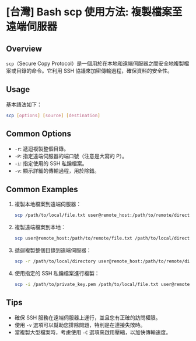 # [台灣] Bash scp 使用方法: 複製檔案至遠端伺服器

## Overview
`scp`（Secure Copy Protocol）是一個用於在本地和遠端伺服器之間安全地複製檔案或目錄的命令。它利用 SSH 協議來加密傳輸過程，確保資料的安全性。

## Usage
基本語法如下：
```bash
scp [options] [source] [destination]
```

## Common Options
- `-r`: 遞迴複製整個目錄。
- `-P`: 指定遠端伺服器的端口號（注意是大寫的 P）。
- `-i`: 指定使用的 SSH 私鑰檔案。
- `-v`: 顯示詳細的傳輸過程，用於除錯。

## Common Examples
1. 複製本地檔案到遠端伺服器：
   ```bash
   scp /path/to/local/file.txt user@remote_host:/path/to/remote/directory/
   ```

2. 複製遠端檔案到本地：
   ```bash
   scp user@remote_host:/path/to/remote/file.txt /path/to/local/directory/
   ```

3. 遞迴複製整個目錄到遠端伺服器：
   ```bash
   scp -r /path/to/local/directory user@remote_host:/path/to/remote/directory/
   ```

4. 使用指定的 SSH 私鑰檔案進行複製：
   ```bash
   scp -i /path/to/private_key.pem /path/to/local/file.txt user@remote_host:/path/to/remote/directory/
   ```

## Tips
- 確保 SSH 服務在遠端伺服器上運行，並且您有正確的訪問權限。
- 使用 `-v` 選項可以幫助您排除問題，特別是在連接失敗時。
- 當複製大型檔案時，考慮使用 `-C` 選項來啟用壓縮，以加快傳輸速度。